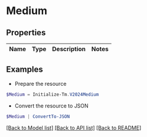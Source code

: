 # Medium
## Properties

Name | Type | Description | Notes
------------ | ------------- | ------------- | -------------

## Examples

- Prepare the resource
```powershell
$Medium = Initialize-Tm.V2024Medium 
```

- Convert the resource to JSON
```powershell
$Medium | ConvertTo-JSON
```

[[Back to Model list]](../README.md#documentation-for-models) [[Back to API list]](../README.md#documentation-for-api-endpoints) [[Back to README]](../README.md)

